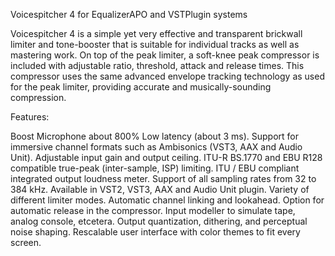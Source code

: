 Voicespitcher 4 for EqualizerAPO and VSTPlugin systems

Voicespitcher 4 is a simple yet very effective and transparent brickwall limiter and tone-booster that is suitable for individual tracks as well as mastering work. On top of the peak limiter, a soft-knee peak compressor is included with adjustable ratio, threshold, attack and release times. This compressor uses the same advanced envelope tracking technology as used for the peak limiter, providing accurate and musically-sounding compression.

Features:

Boost Microphone about 800%
Low latency (about 3 ms).
Support for immersive channel formats such as Ambisonics (VST3, AAX and Audio Unit).
Adjustable input gain and output ceiling.
ITU-R BS.1770 and EBU R128 compatible true-peak (inter-sample, ISP) limiting.
ITU / EBU compliant integrated output loudness meter.
Support of all sampling rates from 32 to 384 kHz.
Available in VST2, VST3, AAX and Audio Unit plugin.
Variety of different limiter modes.
Automatic channel linking and lookahead.
Option for automatic release in the compressor.
Input modeller to simulate tape, analog console, etcetera.
Output quantization, dithering, and perceptual noise shaping.
Rescalable user interface with color themes to fit every screen.

